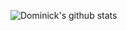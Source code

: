 ![Dominick's github stats](https://github-readme-stats.vercel.app/api/?username=c3k4ah&show_icons=true&title_color=fff&icon_color=79ff97&text_color=9f9f9f&bg_color=151515) 
